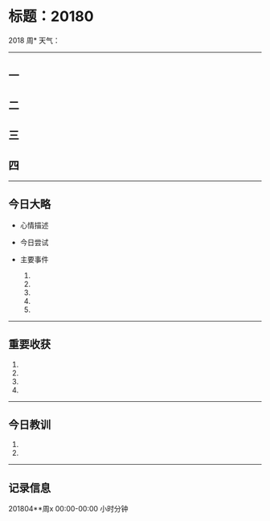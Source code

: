 # 标题：20180

2018  周*   天气：
***

## 一

## 二

## 三

## 四
***
## 今日大略

* 心情描述

* 今日尝试

* 主要事件

  1.

  2.

  3.

  4.

  5.

***
## 重要收获

1.

2.

3.

4.
***
## 今日教训

1.

2.

***
## 记录信息

201804**周x  00:00-00:00    小时分钟

